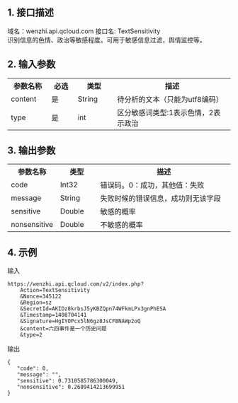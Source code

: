 ## 1. 接口描述
域名：wenzhi.api.qcloud.com
接口名: TextSensitivity <br />
识别信息的色情、政治等敏感程度。可用于敏感信息过滤，舆情监控等。

## 2. 输入参数
<table class="t">
<tr>
<th width="80"> <b>参数名称</b>
</th><th width="50"> <b>必选</b>
</th><th width="80"> <b>类型</b>
</th><th width="300"> <b>描述</b>
</th></tr>
<tr>
<td> content </td><td> 是 </td><td> String </td><td> 待分析的文本（只能为utf8编码）
</td></tr><td> type </td><td> 是 </td><td> int </td><td> 区分敏感词类型:1表示色情，2表示政治
</td></table>

## 3. 输出参数
<table class="t">
<tr>
<th width="80"> <b>参数名称</b>
</th><th width="80"> <b>类型</b>
</th><th width="350"> <b>描述</b>
</th></tr>
<tr>
<td> code </td><td> Int32 </td><td> 错误码。0：成功，其他值：失败
</td></tr>
<tr>
<td> message</td><td> String </td><td>	失败时候的错误信息，成功则无该字段</a>
</td></tr>
<tr>
<td>sensitive</td><td> Double </td><td> 敏感的概率
</td></tr>
<tr>
<td> nonsensitive </td><td> Double </td><td> 不敏感的概率
</td></tr></table>




## 4. 示例
输入

```
https://wenzhi.api.qcloud.com/v2/index.php?
	Action=TextSensitivity
	&Nonce=345122
	&Region=sz
	&SecretId=AKIDz8krbsJ5yKBZQpn74WFkmLPx3gnPhESA
	&Timestamp=1408704141
	&Signature=HgIYOPcx5lN6gz8JsCFBNAWp2oQ
	&content=六四事件是一个历史问题
	&type=2
```

输出
	

```
{
   "code": 0,
   "message": "",
   "sensitive": 0.7310585786300049,
   "nonsensitive": 0.2689414213699951
}
```
